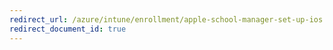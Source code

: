 ```yaml
---
redirect_url: /azure/intune/enrollment/apple-school-manager-set-up-ios
redirect_document_id: true
---
```

